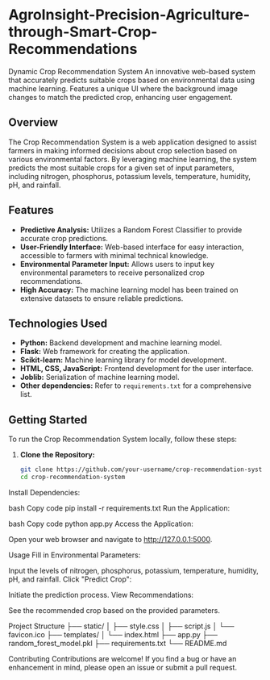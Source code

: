 # AgroInsight-Precision-Agriculture-through-Smart-Crop-Recommendations
Dynamic Crop Recommendation System  An innovative web-based system that accurately predicts suitable crops based on environmental data using machine learning. Features a unique UI where the background image changes to match the predicted crop, enhancing user engagement.

## Overview

The Crop Recommendation System is a web application designed to assist farmers in making informed decisions about crop selection based on various environmental factors. By leveraging machine learning, the system predicts the most suitable crops for a given set of input parameters, including nitrogen, phosphorus, potassium levels, temperature, humidity, pH, and rainfall.

## Features

- **Predictive Analysis:** Utilizes a Random Forest Classifier to provide accurate crop predictions.
- **User-Friendly Interface:** Web-based interface for easy interaction, accessible to farmers with minimal technical knowledge.
- **Environmental Parameter Input:** Allows users to input key environmental parameters to receive personalized crop recommendations.
- **High Accuracy:** The machine learning model has been trained on extensive datasets to ensure reliable predictions.

## Technologies Used

- **Python:** Backend development and machine learning model.
- **Flask:** Web framework for creating the application.
- **Scikit-learn:** Machine learning library for model development.
- **HTML, CSS, JavaScript:** Frontend development for the user interface.
- **Joblib:** Serialization of machine learning model.
- **Other dependencies:** Refer to `requirements.txt` for a comprehensive list.

## Getting Started

To run the Crop Recommendation System locally, follow these steps:

1. **Clone the Repository:**

   ```bash
   git clone https://github.com/your-username/crop-recommendation-system.git
   cd crop-recommendation-system
Install Dependencies:

bash
Copy code
pip install -r requirements.txt
Run the Application:

bash
Copy code
python app.py
Access the Application:

Open your web browser and navigate to http://127.0.0.1:5000.

Usage
Fill in Environmental Parameters:

Input the levels of nitrogen, phosphorus, potassium, temperature, humidity, pH, and rainfall.
Click "Predict Crop":

Initiate the prediction process.
View Recommendations:

See the recommended crop based on the provided parameters.


Project Structure
├── static/
│   ├── style.css
│   ├── script.js
│   └── favicon.ico
├── templates/
│   └── index.html
├── app.py
├── random_forest_model.pkl
├── requirements.txt
└── README.md


Contributing
Contributions are welcome! If you find a bug or have an enhancement in mind, please open an issue or submit a pull request.
